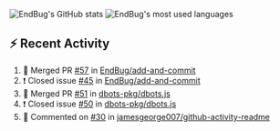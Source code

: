 ![EndBug's GitHub stats](https://github-readme-stats.vercel.app/api?username=endbug&show_icons=true)
![EndBug's most used languages](https://github-readme-stats.vercel.app/api/top-langs/?username=endbug&layout=compact)

## ⚡ Recent Activity

<!--START_SECTION:activity-->
1. 🎉 Merged PR [#57](https://github.com//EndBug/add-and-commit/pull/57) in [EndBug/add-and-commit](https://github.com//EndBug/add-and-commit)
2. ❗️ Closed issue [#45](https://github.com//EndBug/add-and-commit/issues/45) in [EndBug/add-and-commit](https://github.com//EndBug/add-and-commit)
3. 🎉 Merged PR [#51](https://github.com//dbots-pkg/dbots.js/pull/51) in [dbots-pkg/dbots.js](https://github.com//dbots-pkg/dbots.js)
4. ❗️ Closed issue [#50](https://github.com//dbots-pkg/dbots.js/issues/50) in [dbots-pkg/dbots.js](https://github.com//dbots-pkg/dbots.js)
5. 💬 Commented on [#30](https://github.com//jamesgeorge007/github-activity-readme/issues/30) in [jamesgeorge007/github-activity-readme](https://github.com//jamesgeorge007/github-activity-readme)
<!--END_SECTION:activity-->
